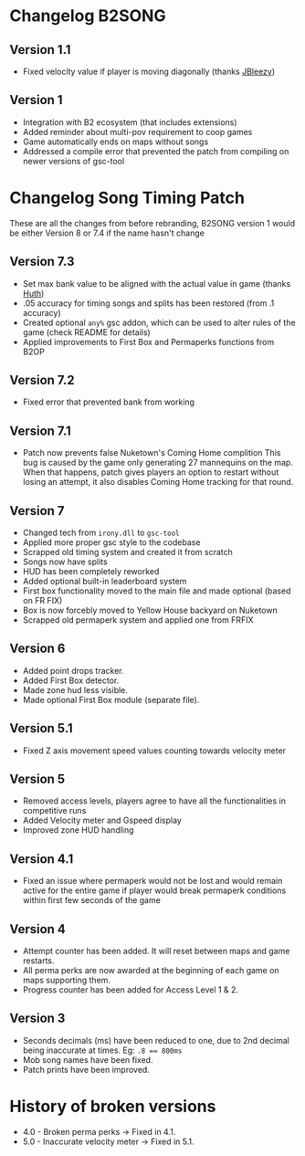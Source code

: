 # Changelog B2SONG

## Version 1.1

- Fixed velocity value if player is moving diagonally (thanks [JBleezy](https://github.com/Jbleezy))

## Version 1

- Integration with B2 ecosystem (that includes extensions)
- Added reminder about multi-pov requirement to coop games
- Game automatically ends on maps without songs
- Addressed a compile error that prevented the patch from compiling on newer versions of gsc-tool

# Changelog Song Timing Patch

These are all the changes from before rebranding, B2SONG version 1 would be either Version 8 or 7.4 if the name hasn't change

## Version 7.3

- Set max bank value to be aligned with the actual value in game (thanks [Huth](https://github.com/HuthTV))
- .05 accuracy for timing songs and splits has been restored (from .1 accuracy)
- Created optional `any%` gsc addon, which can be used to alter rules of the game (check README for details)
- Applied improvements to First Box and Permaperks functions from B2OP

## Version 7.2

- Fixed error that prevented bank from working

## Version 7.1

- Patch now prevents false Nuketown's Coming Home complition
This bug is caused by the game only generating 27 mannequins on the map. When that happens, patch gives players an option to restart without losing an attempt, it also disables Coming Home tracking for that round.

## Version 7

- Changed tech from `irony.dll` to `gsc-tool`
- Applied more proper gsc style to the codebase
- Scrapped old timing system and created it from scratch
- Songs now have splits
- HUD has been completely reworked
- Added optional built-in leaderboard system
- First box functionality moved to the main file and made optional (based on FR FIX)
- Box is now forcebly moved to Yellow House backyard on Nuketown
- Scrapped old permaperk system and applied one from FRFIX

## Version 6

- Added point drops tracker.
- Added First Box detector.
- Made zone hud less visible.
- Made optional First Box module (separate file).

## Version 5.1

- Fixed Z axis movement speed values counting towards velocity meter

## Version 5

- Removed access levels, players agree to have all the functionalities in competitive runs
- Added Velocity meter and Gspeed display
- Improved zone HUD handling

## Version 4.1

- Fixed an issue where permaperk would not be lost and would remain active for the entire game if player would break permaperk conditions within first few seconds of the game


## Version 4

- Attempt counter has been added. It will reset between maps and game restarts.
- All perma perks are now awarded at the beginning of each game on maps supporting them.
- Progress counter has been added for Access Level 1 & 2.

## Version 3

- Seconds decimals (ms) have been reduced to one, due to 2nd decimal being inaccurate at times. Eg: `.8 == 800ms`
- Mob song names have been fixed.
- Patch prints have been improved.


# History of broken versions

- 4.0 - Broken perma perks -> Fixed in 4.1. </br>
- 5.0 - Inaccurate velocity meter -> Fixed in 5.1. </br>
